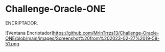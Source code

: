 # Challenge-Oracle-ONE

  ENCRIPTADOR.
  
![Ventana Encriptador]https://github.com/MrlnTrrzs13/Challenge-Oracle-ONE/blob/main/images/Screenshot%20from%202023-02-27%2019-58-51.png
